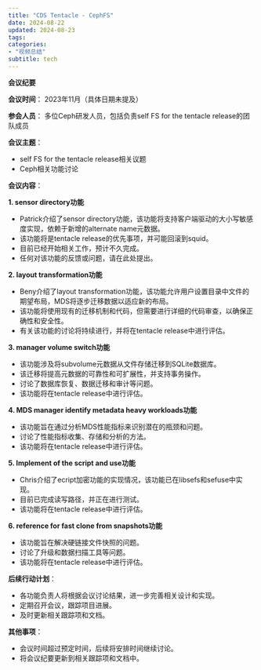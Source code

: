 ```yaml
---
title: "CDS Tentacle - CephFS"
date: 2024-08-22
updated: 2024-08-23
tags:
categories:
- "视频总结"
subtitle: tech
---
```




**会议纪要**

**会议时间**： 2023年11月（具体日期未提及）

**参会人员**： 多位Ceph研发人员，包括负责self FS for the tentacle release的团队成员

**会议主题**：

*   self FS for the tentacle release相关议题
*   Ceph相关功能讨论

**会议内容**：

**1.  sensor directory功能**

*   Patrick介绍了sensor directory功能，该功能将支持客户端驱动的大小写敏感度实现，依赖于新增的alternate name元数据。
*   该功能将是tentacle release的优先事项，并可能回滚到squid。
*   目前已经开始相关工作，预计不久完成。
*   任何对该功能的反馈或问题，请在此处提出。

**2.  layout transformation功能**

*   Beny介绍了layout transformation功能，该功能允许用户设置目录中文件的期望布局，MDS将逐步迁移数据以适应新的布局。
*   该功能将使用现有的迁移机制和代码，但需要进行详细的代码审查，以确保正确性和安全性。
*   有关该功能的讨论将持续进行，并将在tentacle release中进行评估。

**3.  manager volume switch功能**

*   该功能涉及将subvolume元数据从文件存储迁移到SQLite数据库。
*   该迁移将提高元数据的可靠性和可扩展性，并支持事务操作。
*   讨论了数据库恢复、数据迁移和审计等问题。
*   该功能将在tentacle release中进行评估。

**4.  MDS manager identify metadata heavy workloads功能**

*   该功能旨在通过分析MDS性能指标来识别潜在的瓶颈和问题。
*   讨论了性能指标收集、存储和分析的方法。
*   该功能将在tentacle release中进行评估。

**5.  Implement of the script and use功能**

*   Chris介绍了ecript加密功能的实现情况，该功能已在libsefs和sefuse中实现。
*   目前已完成读写路径，并正在进行测试。
*   该功能将在tentacle release中进行评估。

**6.  reference for fast clone from snapshots功能**

*   该功能旨在解决硬链接文件快照的问题。
*   讨论了升级和数据扫描工具等问题。
*   该功能将在tentacle release中进行评估。

**后续行动计划**：

*   各功能负责人将根据会议讨论结果，进一步完善相关设计和实现。
*   定期召开会议，跟踪项目进展。
*   及时更新相关跟踪项和文档。

**其他事项**：

*   会议时间超过预定时间，后续将安排时间继续讨论。
*   将会议纪要更新到相关跟踪项和文档中。